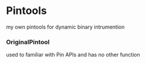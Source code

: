# Pintools
my own pintools for dynamic binary intrumention

### OriginalPintool
used to familiar with Pin APIs and has no other function
